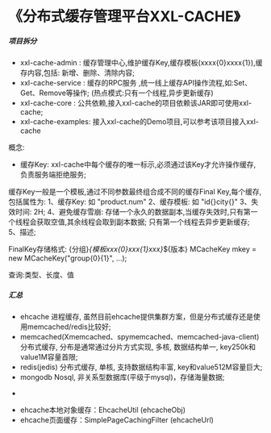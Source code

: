 # 《分布式缓存管理平台XXL-CACHE》


##### 项目拆分
- xxl-cache-admin   : 缓存管理中心,维护缓存Key,缓存模板(xxxx{0}xxxx{1}),缓存内容,包括: 新增、删除、清除内容;
- xxl-cache-service : 缓存的RPC服务 ,统一线上缓存API操作流程,如:Set、Get、Remove等操作; (热点模式:只有一个线程,异步更新缓存)
- xxl-cache-core    : 公共依赖,接入xxl-cache的项目依赖该JAR即可使用xxl-cache;
- xxl-cache-examples: 接入xxl-cache的Demo项目,可以参考该项目接入xxl-cache

概念:
- 缓存Key: xxl-cache中每个缓存的唯一标示,必须通过该Key才允许操作缓存,负责服务端拒绝服务;

缓存Key一般是一个模板,通过不同参数最终组合成不同的缓存Final Key,每个缓存,包括属性为:
1、缓存Key: 如 "product.num"
2、缓存模板: 如 "id{}city{}"
3、失效时间: 2H;
4、避免缓存雪崩: 存储一个永久的数据副本,当缓存失效时,只有第一个线程会获取空值,其余线程会取到副本数据; 只有第一个线程去异步更新缓存;
5、描述;

FinalKey存储格式: {分组}_{模板xxx{0}xxx{1}xxx}_${版本}
MCacheKey mkey = new MCacheKey("group{0}{1}", ...);



查询:类型、长度、值

##### 汇总
 * ehcache 进程缓存, 虽然目前ehcache提供集群方案，但是分布式缓存还是使用memcached/redis比较好;
 * memcached(Xmemcached、spymemcached、memcached-java-client) 分布式缓存, 分布是通常通过分片方式实现, 多核, 数据结构单一, key250k和value1M容量首限;
 * redis(jedis) 分布式缓存, 单核, 支持数据结构丰富, key和value512M容量巨大;
 * mongodb Nosql, 非关系型数据库(平级于mysql)，存储海量数据;
 * <p/>
 * ehcache本地对象缓存：EhcacheUtil (ehcacheObj)
 * ehcache页面缓存：SimplePageCachingFilter (ehcacheUrl)
 
